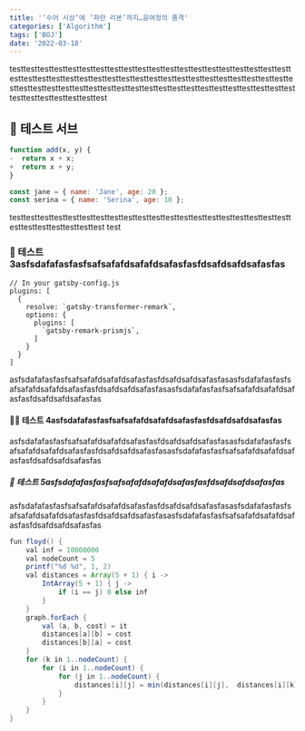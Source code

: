 ```yaml
---
title: '‘수어 시상’에 ‘파란 리본’까지…윤여정의 품격'
categories: ['Algorithm']
tags: ['BOJ']
date: '2022-03-18'
---
```


testtesttesttesttesttesttesttesttesttesttesttesttesttesttesttesttesttesttesttesttesttesttesttesttesttesttesttesttesttesttesttesttesttesttesttesttesttesttesttesttesttesttesttesttesttesttesttesttesttesttesttesttesttesttesttesttesttesttesttesttesttesttesttesttesttesttesttest

## 🤔 테스트 서브

```ts {diff}
function add(x, y) {
-  return x + x;
+  return x + y;
}
```

```javascript
const jane = { name: 'Jane', age: 20 };
const serina = { name: 'Serina', age: 10 };
```

testtesttesttesttesttesttesttesttesttesttesttesttesttesttesttesttesttesttesttesttesttesttesttesttesttesttest
test

### 📱 테스트 3asfsdafafasfasfsafsafafdsafafdsafasfasfdsafdsafdsafasfas

```javascript{1, 4-6}
// In your gatsby-config.js
plugins: [
  {
    resolve: `gatsby-transformer-remark`,
    options: {
      plugins: [
        `gatsby-remark-prismjs`,
      ]
    }
  }
]
```

asfsdafafasfasfsafsafafdsafafdsafasfasfdsafdsafdsafasfasasfsdafafasfasfsafsafafdsafafdsafasfasfdsafdsafdsafasfasasfsdafafasfasfsafsafafdsafafdsafasfasfdsafdsafdsafasfas

#### 👨‍💻 테스트 4asfsdafafasfasfsafsafafdsafafdsafasfasfdsafdsafdsafasfas

asfsdafafasfasfsafsafafdsafafdsafasfasfdsafdsafdsafasfasasfsdafafasfasfsafsafafdsafafdsafasfasfdsafdsafdsafasfasasfsdafafasfasfsafsafafdsafafdsafasfasfdsafdsafdsafasfas

##### 🚀 테스트 5asfsdafafasfasfsafsafafdsafafdsafasfasfdsafdsafdsafasfas

asfsdafafasfasfsafsafafdsafafdsafasfasfdsafdsafdsafasfasasfsdafafasfasfsafsafafdsafafdsafasfasfdsafdsafdsafasfasasfsdafafasfasfsafsafafdsafafdsafasfasfdsafdsafdsafasfas

```java {numberLines, 1, 3-4}
fun floyd() {
    val inf = 10000000
    val nodeCount = 5
    printf("%d %d", 1, 2)
    val distances = Array(5 + 1) { i ->
        IntArray(5 + 1) { j ->
            if (i == j) 0 else inf
        }
    }
    graph.forEach {
        val (a, b, cost) = it
        distances[a][b] = cost
        distances[b][a] = cost
    }
    for (k in 1..nodeCount) {
        for (i in 1..nodeCount) {
            for (j in 1..nodeCount) {
                distances[i][j] = min(distances[i][j],  distances[i][k] + distances[k][j])41314141414114414141
            }
        }
    }
}
```

